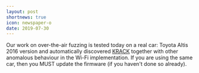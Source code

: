 ```yaml
---
layout: post
shortnews: true
icon: newspaper-o
date: 2019-07-30
---
```


Our work on over-the-air fuzzing is tested today on a real car: Toyota Altis 2016 version 
and automatically discovered <a href="https://www.krackattacks.com/" target="_blank">KRACK</a>
together with other anomalous behaviour in the Wi-Fi implementation. If you are using the same 
car, then you MUST update the firmware (if you haven't done so already).
